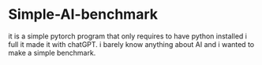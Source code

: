 # Simple-AI-benchmark
it is a simple pytorch program that only requires to have python installed
i full it made it with chatGPT. i barely know anything about AI and i wanted to make a simple benchmark.
